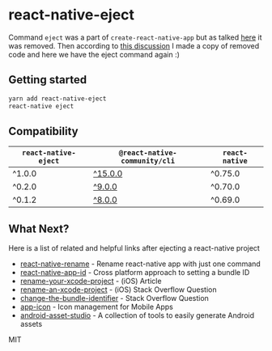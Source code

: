 # react-native-eject

Command `eject` was a part of `create-react-native-app` but as talked [here](https://github.com/react-native-community/cli/pull/275) it was removed.
Then according to [this discussion](https://github.com/facebook/react-native/issues/25526) I made a copy of removed code and here we have the eject command again :)

## Getting started

```sh
yarn add react-native-eject
react-native eject
```

## Compatibility

| `react-native-eject` | `@react-native-community/cli`                                    | `react-native` |
| -------------------- | ---------------------------------------------------------------- | -------------- |
| ^1.0.0               | [^15.0.0](https://github.com/react-native-community/cli)         | ^0.75.0        |
| ^0.2.0               | [^9.0.0](https://github.com/react-native-community/cli/tree/9.x) | ^0.70.0        |
| ^0.1.2               | [^8.0.0](https://github.com/react-native-community/cli/tree/8.x) | ^0.69.0        |

## What Next?

Here is a list of related and helpful links after ejecting a react-native project

- [react-native-rename] - Rename react-native app with just one command
- [react-native-app-id] - Cross platform approach to setting a bundle ID
- [rename-your-xcode-project] - (iOS) Article
- [rename-an-xcode-project] - (iOS) Stack Overflow Question
- [change-the-bundle-identifier] - Stack Overflow Question
- [app-icon] - Icon management for Mobile Apps
- [android-asset-studio] - A collection of tools to easily generate Android assets

MIT

[react-native-rename]: https://github.com/junedomingo/react-native-rename
[react-native-app-id]: https://github.com/kyle-ssg/react-native-app-id
[rename-your-xcode-project]: https://medium.com/@KentaKodashima/ios-rename-your-xcode-project-b02b0382830
[rename-an-xcode-project]: https://stackoverflow.com/a/35500038/3197080
[change-the-bundle-identifier]: https://stackoverflow.com/a/44481467/3197080
[app-icon]: https://github.com/dwmkerr/app-icon
[android-asset-studio]: https://romannurik.github.io/AndroidAssetStudio/
